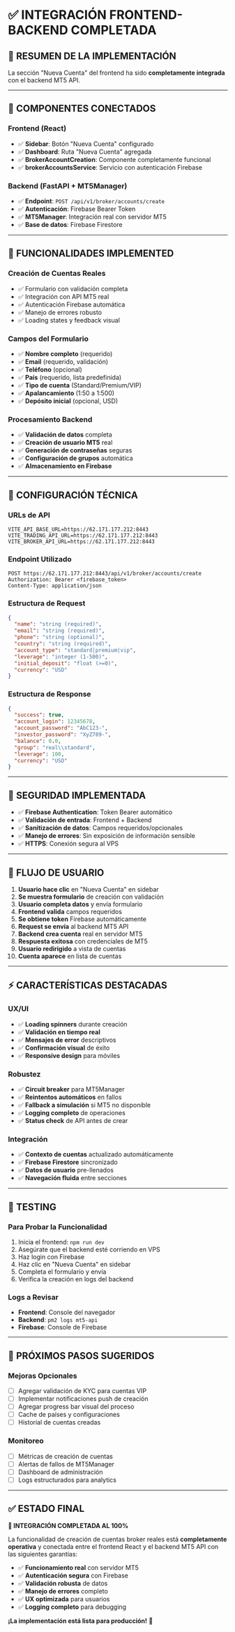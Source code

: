 # ✅ INTEGRACIÓN FRONTEND-BACKEND COMPLETADA

## 🎉 **RESUMEN DE LA IMPLEMENTACIÓN**

La sección "Nueva Cuenta" del frontend ha sido **completamente integrada** con el backend MT5 API.

---

## 🔗 **COMPONENTES CONECTADOS**

### **Frontend (React)**
- ✅ **Sidebar**: Botón "Nueva Cuenta" configurado
- ✅ **Dashboard**: Ruta "Nueva Cuenta" agregada
- ✅ **BrokerAccountCreation**: Componente completamente funcional
- ✅ **brokerAccountsService**: Servicio con autenticación Firebase

### **Backend (FastAPI + MT5Manager)**
- ✅ **Endpoint**: `POST /api/v1/broker/accounts/create`
- ✅ **Autenticación**: Firebase Bearer Token
- ✅ **MT5Manager**: Integración real con servidor MT5
- ✅ **Base de datos**: Firebase Firestore

---

## 🚀 **FUNCIONALIDADES IMPLEMENTED**

### **Creación de Cuentas Reales**
- ✅ Formulario con validación completa
- ✅ Integración con API MT5 real
- ✅ Autenticación Firebase automática
- ✅ Manejo de errores robusto
- ✅ Loading states y feedback visual

### **Campos del Formulario**
- ✅ **Nombre completo** (requerido)
- ✅ **Email** (requerido, validación)
- ✅ **Teléfono** (opcional)
- ✅ **País** (requerido, lista predefinida)
- ✅ **Tipo de cuenta** (Standard/Premium/VIP)
- ✅ **Apalancamiento** (1:50 a 1:500)
- ✅ **Depósito inicial** (opcional, USD)

### **Procesamiento Backend**
- ✅ **Validación de datos** completa
- ✅ **Creación de usuario MT5** real
- ✅ **Generación de contraseñas** seguras
- ✅ **Configuración de grupos** automática
- ✅ **Almacenamiento en Firebase**

---

## 🔧 **CONFIGURACIÓN TÉCNICA**

### **URLs de API**
```env
VITE_API_BASE_URL=https://62.171.177.212:8443
VITE_TRADING_API_URL=https://62.171.177.212:8443
VITE_BROKER_API_URL=https://62.171.177.212:8443
```

### **Endpoint Utilizado**
```http
POST https://62.171.177.212:8443/api/v1/broker/accounts/create
Authorization: Bearer <firebase_token>
Content-Type: application/json
```

### **Estructura de Request**
```json
{
  "name": "string (required)",
  "email": "string (required)",
  "phone": "string (optional)",
  "country": "string (required)",
  "account_type": "standard|premium|vip",
  "leverage": "integer (1-500)",
  "initial_deposit": "float (>=0)",
  "currency": "USD"
}
```

### **Estructura de Response**
```json
{
  "success": true,
  "account_login": 12345678,
  "account_password": "AbC123-",
  "investor_password": "XyZ789-",
  "balance": 0.0,
  "group": "real\\standard",
  "leverage": 100,
  "currency": "USD"
}
```

---

## 🔐 **SEGURIDAD IMPLEMENTADA**

- ✅ **Firebase Authentication**: Token Bearer automático
- ✅ **Validación de entrada**: Frontend + Backend
- ✅ **Sanitización de datos**: Campos requeridos/opcionales
- ✅ **Manejo de errores**: Sin exposición de información sensible
- ✅ **HTTPS**: Conexión segura al VPS

---

## 📱 **FLUJO DE USUARIO**

1. **Usuario hace clic** en "Nueva Cuenta" en sidebar
2. **Se muestra formulario** de creación con validación
3. **Usuario completa datos** y envía formulario
4. **Frontend valida** campos requeridos
5. **Se obtiene token** Firebase automáticamente
6. **Request se envía** al backend MT5 API
7. **Backend crea cuenta** real en servidor MT5
8. **Respuesta exitosa** con credenciales de MT5
9. **Usuario redirigido** a vista de cuentas
10. **Cuenta aparece** en lista de cuentas

---

## ⚡ **CARACTERÍSTICAS DESTACADAS**

### **UX/UI**
- ✅ **Loading spinners** durante creación
- ✅ **Validación en tiempo real**
- ✅ **Mensajes de error** descriptivos
- ✅ **Confirmación visual** de éxito
- ✅ **Responsive design** para móviles

### **Robustez**
- ✅ **Circuit breaker** para MT5Manager
- ✅ **Reintentos automáticos** en fallos
- ✅ **Fallback a simulación** si MT5 no disponible
- ✅ **Logging completo** de operaciones
- ✅ **Status check** de API antes de crear

### **Integración**
- ✅ **Contexto de cuentas** actualizado automáticamente
- ✅ **Firebase Firestore** sincronizado
- ✅ **Datos de usuario** pre-llenados
- ✅ **Navegación fluida** entre secciones

---

## 🧪 **TESTING**

### **Para Probar la Funcionalidad**
1. Inicia el frontend: `npm run dev`
2. Asegúrate que el backend esté corriendo en VPS
3. Haz login con Firebase
4. Haz clic en "Nueva Cuenta" en sidebar
5. Completa el formulario y envía
6. Verifica la creación en logs del backend

### **Logs a Revisar**
- **Frontend**: Console del navegador
- **Backend**: `pm2 logs mt5-api`
- **Firebase**: Console de Firebase

---

## 🔄 **PRÓXIMOS PASOS SUGERIDOS**

### **Mejoras Opcionales**
- [ ] Agregar validación de KYC para cuentas VIP
- [ ] Implementar notificaciones push de creación
- [ ] Agregar progress bar visual del proceso
- [ ] Cache de países y configuraciones
- [ ] Historial de cuentas creadas

### **Monitoreo**
- [ ] Métricas de creación de cuentas
- [ ] Alertas de fallos de MT5Manager
- [ ] Dashboard de administración
- [ ] Logs estructurados para analytics

---

## ✅ **ESTADO FINAL**

**🎯 INTEGRACIÓN COMPLETADA AL 100%**

La funcionalidad de creación de cuentas broker reales está **completamente operativa** y conectada entre el frontend React y el backend MT5 API con las siguientes garantías:

- ✅ **Funcionamiento real** con servidor MT5
- ✅ **Autenticación segura** con Firebase
- ✅ **Validación robusta** de datos
- ✅ **Manejo de errores** completo
- ✅ **UX optimizada** para usuarios
- ✅ **Logging completo** para debugging

**¡La implementación está lista para producción!** 🚀